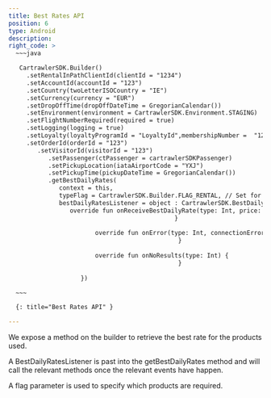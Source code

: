 ```yaml
---
title: Best Rates API
position: 6
type: Android
description:
right_code: >
  ~~~java      

   CartrawlerSDK.Builder()
     .setRentalInPathClientId(clientId = "1234")
     .setAccountId(accountId = "123")
     .setCountry(twoLetterISOCountry = "IE")
     .setCurrency(currency = "EUR")
     .setDropOffTime(dropOffDateTime = GregorianCalendar())
     .setEnvironment(environment = CartrawlerSDK.Environment.STAGING)
     .setFlightNumberRequired(required = true)
     .setLogging(logging = true)
     .setLoyalty(loyaltyProgramId = "LoyaltyId",membershipNumber =  "123")
     .setOrderId(orderId = "123")
        .setVisitorId(visitorId = "123")
           .setPassenger(ctPassenger = cartrawlerSDKPassenger)
           .setPickupLocation(iataAirportCode = "YXJ")
           .setPickupTime(pickupDateTime = GregorianCalendar())
           .getBestDailyRates(
              context = this,
              typeFlag = CartrawlerSDK.Builder.FLAG_RENTAL, // Set for now, future use
              bestDailyRatesListener = object : CartrawlerSDK.BestDailyRatesListener{
                 override fun onReceiveBestDailyRate(type: Int, price: Double, currency: String) {
                                              }
     
                        override fun onError(type: Int, connectionError: CartrawlerSDK.ConnectionError) {
                                               }
     
                        override fun onNoResults(type: Int) {
                                               }
     
                    })

  ~~~

  {: title="Best Rates API" }

---
```


We expose a method on the builder to retrieve the best rate for the products used.  

A BestDailyRatesListener is past into the getBestDailyRates method and will call the relevant methods once the relevant events have happen. 
 
A flag parameter is used to specify which products are required.
